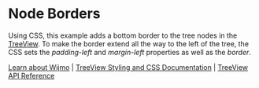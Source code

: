 Node Borders
============

Using CSS, this example adds a bottom border to the tree nodes in the [TreeView](https://www.grapecity.com/wijmo/api/classes/wijmo_nav.treeview.html). To make the border extend all the way to the left of the tree, the CSS sets the _padding-left_ and _margin-left_ properties as well as the _border_.

[Learn about Wijmo](https://www.grapecity.com/wijmo) | [TreeView Styling and CSS Documentation](https://www.grapecity.com/wijmo/docs/Topics/Nav/TreeView/Styling-and-CSS) | [TreeView API Reference](https://www.grapecity.com/wijmo/api/classes/wijmo_nav.treeview.html)